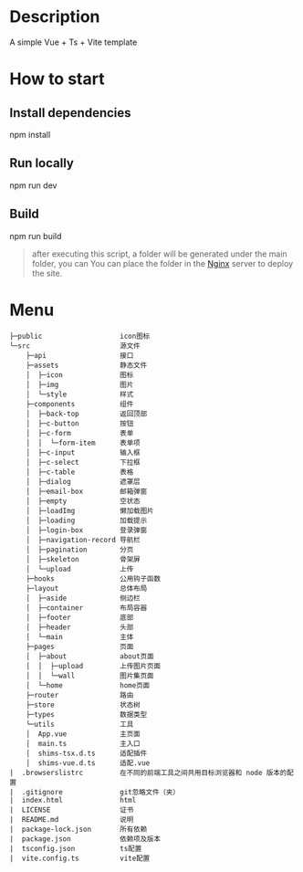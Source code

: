 # Description

A simple Vue + Ts + Vite template

# How to start

## Install dependencies

npm install

## Run locally

npm run dev

## Build

npm run build

> after executing this script, a folder will be generated under the main folder, you can You can place the folder in the [Nginx](http://nginx.org/en/download.html) server to deploy the site.

# Menu

    ├─public                   icon图标
    └─src                      源文件
        ├─api                  接口
        ├─assets               静态文件
        │  ├─icon              图标
        │  ├─img               图片
        │  └─style             样式
        ├─components           组件
        │  ├─back-top          返回顶部
        │  ├─c-button          按钮
        │  ├─c-form            表单
        │  │  └─form-item      表单项
        │  ├─c-input           输入框
        │  ├─c-select          下拉框
        │  ├─c-table           表格
        │  ├─dialog            遮罩层
        │  ├─email-box         邮箱弹窗
        │  ├─empty             空状态
        │  ├─loadImg           懒加载图片
        │  ├─loading           加载提示
        │  ├─login-box         登录弹窗
        │  ├─navigation-record 导航栏
        │  ├─pagination        分页
        │  ├─skeleton          骨架屏
        │  └─upload            上传
        ├─hooks                公用钩子函数
        ├─layout               总体布局
        │  ├─aside             侧边栏
        │  ├─container         布局容器
        │  ├─footer            底部
        │  ├─header            头部
        │  └─main              主体
        ├─pages                页面
        │  ├─about             about页面
        │  │  ├─upload         上传图片页面
        │  │  └─wall           图片集页面
        │  └─home              home页面
        ├─router               路由
        ├─store                状态树
        ├─types                数据类型
        └─utils                工具
        │  App.vue             主页面
        │  main.ts             主入口
        │  shims-tsx.d.ts      适配插件
        │  shims-vue.d.ts      适配.vue
    |  .browserslistrc         在不同的前端工具之间共用目标浏览器和 node 版本的配置
    |  .gitignore              git忽略文件（夹）
    |  index.html              html
    |  LICENSE                 证书
    |  README.md               说明
    |  package-lock.json       所有依赖
    |  package.json            依赖项及版本
    |  tsconfig.json           ts配置
    |  vite.config.ts          vite配置
